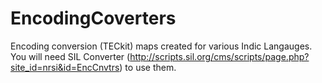 EncodingCoverters
=================

Encoding conversion (TECkit) maps created for various Indic Langauges. You will need SIL Converter (http://scripts.sil.org/cms/scripts/page.php?site_id=nrsi&id=EncCnvtrs) to use them.
